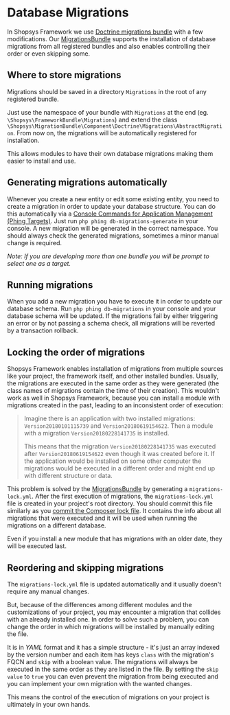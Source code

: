# Database Migrations

In Shopsys Framework we use [Doctrine migrations bundle](https://symfony.com/doc/master/bundles/DoctrineMigrationsBundle/index.html) with a few modifications.
Our [MigrationsBundle](https://hithub.com/shopsys/migrations) supports the installation of database migrations from all registered bundles and also enables controlling their order or even skipping some.

## Where to store migrations

Migrations should be saved in a directory `Migrations` in the root of any registered bundle.

Just use the namespace of your bundle with `Migrations` at the end (eg. `\Shopsys\FrameworkBundle\Migrations`) and extend the class `\Shopsys\MigrationBundle\Component\Doctrine\Migrations\AbstractMigration`.
From now on, the migrations will be automatically registered for installation.

This allows modules to have their own database migrations making them easier to install and use.

## Generating migrations automatically

Whenever you create a new entity or edit some existing entity, you need to create a migration in order to update your database structure.
You can do this automatically via a [Console Commands for Application Management (Phing Targets)](console-commands-for-application-management-phing-targets.md).
Just run `php phing db-migrations-generate` in your console.
A new migration will be generated in the correct namespace.
You should always check the generated migrations, sometimes a minor manual change is required.

*Note: If you are developing more than one bundle you will be prompt to select one as a target.*

## Running migrations

When you add a new migration you have to execute it in order to update our database schema.
Run `php phing db-migrations` in your console and your database schema will be updated.
If the migrations fail by either triggering an error or by not passing a schema check, all migrations will be reverted by a transaction rollback.

## Locking the order of migrations

Shopsys Framework enables installation of migrations from multiple sources like your project, the framework itself, and other installed bundles.
Usually, the migrations are executed in the same order as they were generated (the class names of migrations contain the time of their creation).
This wouldn't work as well in Shopsys Framework, because you can install a module with migrations created in the past, leading to an inconsistent order of execution:

> Imagine there is an application with two installed migrations: `Version20180101115739` and `Version20180619154622`.
> Then a module with a migration `Version20180228141735` is installed.
>
> This means that the migration `Version20180228141735` was executed after `Version20180619154622` even though it was created before it.
> If the application would be installed on some other computer the migrations would be executed in a different order and might end up with different structure or data.

This problem is solved by the [MigrationsBundle](https://hithub.com/shopsys/migrations) by generating a `migrations-lock.yml`.
After the first execution of migrations, the `migrations-lock.yml` file is created in your project's root directory.
You should commit this file similarly as you [commit the Composer lock file](https://getcomposer.org/doc/01-basic-usage.md#commit-your-composer-lock-file-to-version-control).
It contains the info about all migrations that were executed and it will be used when running the migrations on a different database.

Even if you install a new module that has migrations with an older date, they will be executed last.

## Reordering and skipping migrations

The `migrations-lock.yml` file is updated automatically and it usually doesn't require any manual changes.

But, because of the differences among different modules and the customizations of your project, you may encounter a migration that collides with an already installed one.
In order to solve such a problem, you can change the order in which migrations will be installed by manually editing the file.

It is in *YAML* format and it has a simple structure - it's just an array indexed by the version number and each item has keys `class` with the migration's FQCN and `skip` with a boolean value.
The migrations will always be executed in the same order as they are listed in the file.
By setting the `skip value` to `true` you can even prevent the migration from being executed and you can implement your own migration with the wanted changes.

This means the control of the execution of migrations on your project is ultimately in your own hands.
